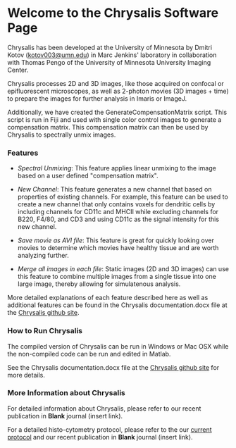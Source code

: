 # Welcome to the Chrysalis Software Page


Chrysalis has been developed at the University of Minnesota by Dmitri Kotov (kotov003@umn.edu) in Marc Jenkins' laboratory in collaboration with Thomas Pengo of the University of Minnesota University Imaging Center. 

Chrysalis processes 2D and 3D images, like those acquired on confocal or epifluorescent microscopes, as well as 2-photon movies (3D images + time) to prepare the images for further analysis in Imaris or ImageJ. 

Additionally, we have created the GenerateCompensationMatrix script. This script is run in Fiji and used with single color control images to generate a compensation matrix. This compensation matrix can then be used by Chrysalis to spectrally unmix images.

### Features


* *Spectral Unmixing*: This feature applies linear unmixing to the image based on a user defined "compensation matrix".

* *New Channel*: This feature generates a new channel that based on properties of existing channels. For example, this feature can be used to create a new channel that only contains voxels for dendritic cells by including channels for CD11c and MHCII while excluding channels for B220, F4/80, and CD3 and using CD11c as the signal intensity for this new channel.

* *Save movie as AVI file*: This feature is great for quickly looking over movies to determine which movies have healthy tissue and are worth analyzing further.

* *Merge all images in each file*: Static images (2D and 3D images) can use this feature to combine multiple images from a single tissue into one large image, thereby allowing for simulatenous analysis.



More detailed explanations of each feature described here as well as additional features can be found in the Chrysalis documentation.docx file at the [Chrysalis github site](https://github.com/ChrysalisImaging/Chrysalis).


### How to Run Chrysalis
 
 
The compiled version of Chrysalis can be run in Windows or Mac OSX while the non-compiled code can be run and edited in Matlab. 

See the Chrysalis documentation.docx file at the  [Chrysalis github site](https://github.com/ChrysalisImaging/Chrysalis) for more details.


### More Information about Chrysalis


For detailed information about Chrysalis, please refer to our recent publication in **Blank** journal (insert link).

For a detailed histo-cytometry protocol, please refer to the our [current protocol](http://www.jenkinslab.umn.edu/Jenkins_Lab_2/protocols.html) and our recent publication in **Blank** journal (insert link).





